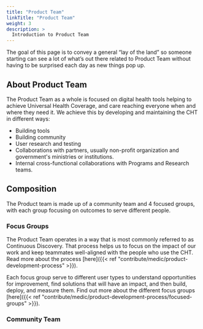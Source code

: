```yaml
---
title: "Product Team"
linkTitle: "Product Team"
weight: 3
description: >
  Introduction to Product Team 
---
```


The goal of this page is to convey a general “lay of the land” so someone starting can see a lot of what’s out there related to Product Team without having to be surprised each day as new things pop up.

## About Product Team
The Product Team as a whole is focused on digital health tools helping to achieve Universal Health Coverage, and care reaching everyone when and where they need it. 
We achieve this by developing and maintaining the CHT in different ways:
- Building tools
- Building community 
- User research and testing
- Collaborations with partners, usually non-profit organization and government's ministries or institutions. 
- Internal cross-functional collaborations with Programs and Research teams. 

## Composition
The Product team is made up of a community team and 4 focused groups, with each group focusing on outcomes to serve different people.

### Focus Groups
The Product Team operates in a way that is most commonly referred to as Continuous Discovery. That process helps us to focus on the impact of our work and keep teammates well-aligned with the people who use the CHT. Read more about the process [here]({{< ref "contribute/medic/product-development-process" >}}). 

Each focus group serve to different user types to understand opportunities for improvement, find solutions that will have an impact, and then build, deploy, and measure them. Find out more about the different focus groups [here]({{< ref "contribute/medic/product-development-process/focused-groups" >}}).

### Community Team
